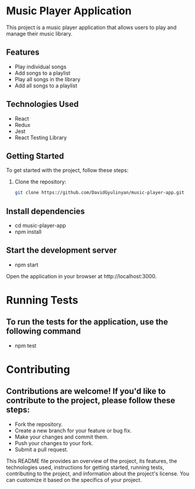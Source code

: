 # Music Player Application

This project is a music player application that allows users to play and manage their music library.

## Features

- Play individual songs
- Add songs to a playlist
- Play all songs in the library
- Add all songs to a playlist

## Technologies Used

- React
- Redux
- Jest
- React Testing Library

## Getting Started

To get started with the project, follow these steps:

1. Clone the repository:

   ```bash
   git clone https://github.com/DavidGyulinyan/music-player-app.git


## Install dependencies
- cd music-player-app
- npm install

## Start the development server
- npm start

Open the application in your browser at http://localhost:3000.

# Running Tests
## To run the tests for the application, use the following command
- npm test

# Contributing
## Contributions are welcome! If you'd like to contribute to the project, please follow these steps:

- Fork the repository.
- Create a new branch for your feature or bug fix.
- Make your changes and commit them.
- Push your changes to your fork.
- Submit a pull request.


This README file provides an overview of the project, its features, the technologies used, instructions for getting started, running tests, contributing to the project, and information about the project's license. You can customize it based on the specifics of your project.
